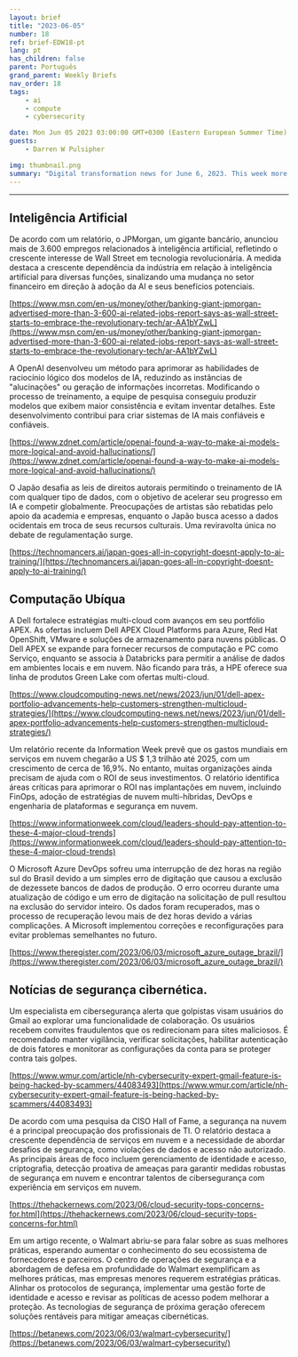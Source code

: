 ```yaml
---
layout: brief
title: "2023-06-05"
number: 18
ref: brief-EDW18-pt
lang: pt
has_children: false
parent: Português
grand_parent: Weekly Briefs
nav_order: 18
tags:
    - ai
    - compute
    - cybersecurity

date: Mon Jun 05 2023 03:00:00 GMT+0300 (Eastern European Summer Time)
guests:
    - Darren W Pulsipher

img: thumbnail.png
summary: "Digital transformation news for June 6, 2023. This week more jobs in AI, major cyber security breaches, and cloud technology best practices."
---
```




---

## Inteligência Artificial

De acordo com um relatório, o JPMorgan, um gigante bancário, anunciou mais de 3.600 empregos relacionados à inteligência artificial, refletindo o crescente interesse de Wall Street em tecnologia revolucionária. A medida destaca a crescente dependência da indústria em relação à inteligência artificial para diversas funções, sinalizando uma mudança no setor financeiro em direção à adoção da AI e seus benefícios potenciais.

[https://www.msn.com/en-us/money/other/banking-giant-jpmorgan-advertised-more-than-3-600-ai-related-jobs-report-says-as-wall-street-starts-to-embrace-the-revolutionary-tech/ar-AA1bYZwL](https://www.msn.com/en-us/money/other/banking-giant-jpmorgan-advertised-more-than-3-600-ai-related-jobs-report-says-as-wall-street-starts-to-embrace-the-revolutionary-tech/ar-AA1bYZwL)

A OpenAI desenvolveu um método para aprimorar as habilidades de raciocínio lógico dos modelos de IA, reduzindo as instâncias de "alucinações" ou geração de informações incorretas. Modificando o processo de treinamento, a equipe de pesquisa conseguiu produzir modelos que exibem maior consistência e evitam inventar detalhes. Este desenvolvimento contribui para criar sistemas de IA mais confiáveis e confiáveis.

[https://www.zdnet.com/article/openai-found-a-way-to-make-ai-models-more-logical-and-avoid-hallucinations/](https://www.zdnet.com/article/openai-found-a-way-to-make-ai-models-more-logical-and-avoid-hallucinations/)

O Japão desafia as leis de direitos autorais permitindo o treinamento de IA com qualquer tipo de dados, com o objetivo de acelerar seu progresso em IA e competir globalmente. Preocupações de artistas são rebatidas pelo apoio da academia e empresas, enquanto o Japão busca acesso a dados ocidentais em troca de seus recursos culturais. Uma reviravolta única no debate de regulamentação surge.

[https://technomancers.ai/japan-goes-all-in-copyright-doesnt-apply-to-ai-training/](https://technomancers.ai/japan-goes-all-in-copyright-doesnt-apply-to-ai-training/)

## Computação Ubíqua

A Dell fortalece estratégias multi-cloud com avanços em seu portfólio APEX. As ofertas incluem Dell APEX Cloud Platforms para Azure, Red Hat OpenShift, VMware e soluções de armazenamento para nuvens públicas. O Dell APEX se expande para fornecer recursos de computação e PC como Serviço, enquanto se associa à Databricks para permitir a análise de dados em ambientes locais e em nuvem. Não ficando para trás, a HPE oferece sua linha de produtos Green Lake com ofertas multi-cloud.

[https://www.cloudcomputing-news.net/news/2023/jun/01/dell-apex-portfolio-advancements-help-customers-strengthen-multicloud-strategies/](https://www.cloudcomputing-news.net/news/2023/jun/01/dell-apex-portfolio-advancements-help-customers-strengthen-multicloud-strategies/)

Um relatório recente da Information Week prevê que os gastos mundiais em serviços em nuvem chegarão a US $ 1,3 trilhão até 2025, com um crescimento de cerca de 16,9%. No entanto, muitas organizações ainda precisam de ajuda com o ROI de seus investimentos. O relatório identifica áreas críticas para aprimorar o ROI nas implantações em nuvem, incluindo FinOps, adoção de estratégias de nuvem multi-híbridas, DevOps e engenharia de plataformas e segurança em nuvem.

[https://www.informationweek.com/cloud/leaders-should-pay-attention-to-these-4-major-cloud-trends](https://www.informationweek.com/cloud/leaders-should-pay-attention-to-these-4-major-cloud-trends)

O Microsoft Azure DevOps sofreu uma interrupção de dez horas na região sul do Brasil devido a um simples erro de digitação que causou a exclusão de dezessete bancos de dados de produção. O erro ocorreu durante uma atualização de código e um erro de digitação na solicitação de pull resultou na exclusão do servidor inteiro. Os dados foram recuperados, mas o processo de recuperação levou mais de dez horas devido a várias complicações. A Microsoft implementou correções e reconfigurações para evitar problemas semelhantes no futuro.

[https://www.theregister.com/2023/06/03/microsoft_azure_outage_brazil/](https://www.theregister.com/2023/06/03/microsoft_azure_outage_brazil/)

## Notícias de segurança cibernética.

Um especialista em cibersegurança alerta que golpistas visam usuários do Gmail ao explorar uma funcionalidade de colaboração. Os usuários recebem convites fraudulentos que os redirecionam para sites maliciosos. É recomendado manter vigilância, verificar solicitações, habilitar autenticação de dois fatores e monitorar as configurações da conta para se proteger contra tais golpes.

[https://www.wmur.com/article/nh-cybersecurity-expert-gmail-feature-is-being-hacked-by-scammers/44083493](https://www.wmur.com/article/nh-cybersecurity-expert-gmail-feature-is-being-hacked-by-scammers/44083493)

De acordo com uma pesquisa da CISO Hall of Fame, a segurança na nuvem é a principal preocupação dos profissionais de TI. O relatório destaca a crescente dependência de serviços em nuvem e a necessidade de abordar desafios de segurança, como violações de dados e acesso não autorizado. As principais áreas de foco incluem gerenciamento de identidade e acesso, criptografia, detecção proativa de ameaças para garantir medidas robustas de segurança em nuvem e encontrar talentos de cibersegurança com experiência em serviços em nuvem.

[https://thehackernews.com/2023/06/cloud-security-tops-concerns-for.html](https://thehackernews.com/2023/06/cloud-security-tops-concerns-for.html)

Em um artigo recente, o Walmart abriu-se para falar sobre as suas melhores práticas, esperando aumentar o conhecimento do seu ecossistema de fornecedores e parceiros. O centro de operações de segurança e a abordagem de defesa em profundidade do Walmart exemplificam as melhores práticas, mas empresas menores requerem estratégias práticas. Alinhar os protocolos de segurança, implementar uma gestão forte de identidade e acesso e revisar as políticas de acesso podem melhorar a proteção. As tecnologias de segurança de próxima geração oferecem soluções rentáveis para mitigar ameaças cibernéticas.

[https://betanews.com/2023/06/03/walmart-cybersecurity/](https://betanews.com/2023/06/03/walmart-cybersecurity/)


